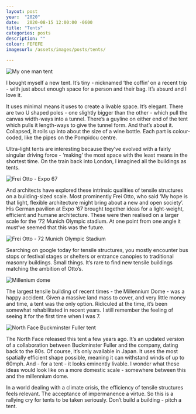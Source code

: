 ```yaml
---
layout: post
year:  "2020"
date:   2020-08-15 12:00:00 -0600
title: "Tents"
categories: posts
description: ""
colour: FEFEFE
imagesurl: /assets/images/posts/tents/

---
```


<img src="{{page.imagesurl}}tent01.png"
alt="My one man tent">

I bought myself a new tent. It’s tiny - nicknamed ‘the coffin’ on a recent trip - with just about enough space for a person and their bag. It’s absurd and I love it. 

It uses minimal means it uses to create a livable space. It’s elegant. There are two U shaped poles - one slightly bigger than the other - which pull the canvas width-ways into a tunnel. There’s a guyline on either end of the tent which pulls it length-ways to give the tunnel form. And that’s about it. Collapsed, it rolls up into about the size of a wine bottle. Each part is colour-coded, like the pipes on the Pompidou centre. 

Ultra-light tents are interesting because they’ve evolved with a fairly singular driving force - ‘making’ the most space with the least means in the shortest time. On the train back into London, I imagined all the buildings as tents. 

<img src="{{page.imagesurl}}tent02.png"
alt="Frei Otto - Expo 67">

And architects have explored these intrinsic qualities of tensile structures on a building-sized scale. Most prominently Frei Otto, who said ‘My hope is that light, flexible architecture might bring about a new and open society’. His German pavilion at Expo ‘67 brought together ideas for a light-weight, efficient and humane architecture. These were then realised on a larger scale for the ‘72 Munich Olympic stadium. At one point from one angle it must’ve seemed that this was the future. 


<img src="{{page.imagesurl}}tent03.png"
alt="Frei Otto - 72 Munich Olympic Stadium">

Searching on google today for tensile structures, you mostly encounter bus stops or festival stages or shelters or entrance canopies to traditional masonry buildings. Small things. It’s rare to find new tensile buildings matching the ambition of Otto’s. 

<img src="{{page.imagesurl}}tent04.png"
alt="Millenium dome">

The largest tensile building of recent times - the Millennium Dome - was a happy accident. Given a massive land mass to cover, and very little money and time, a tent was the only option. Ridiculed at the time, it’s been somewhat rehabilitated in recent years. I still remember the feeling of seeing it for the first time when I was 7. 

<img src="{{page.imagesurl}}tent05.png"
alt="North Face Buckminster Fuller tent">

The North Face released this tent a few years ago. It’s an updated version of a collaboration between Buckminster Fuller and the company, dating back to the 80s. Of course, it’s only available in Japan. It uses the most spatially efficient shape possible, meaning it can withstand winds of up to 60mph. And - for a tent - it looks eminently livable. I wonder what these ideas would look like on a more domestic scale - somewhere between this and the millennium dome. 

In a world dealing with a climate crisis, the efficiency of tensile structures feels relevant. The acceptance of impermanence a virtue. So this is a rallying cry for tents to be taken seriously. Don’t build a building - pitch a tent. 

